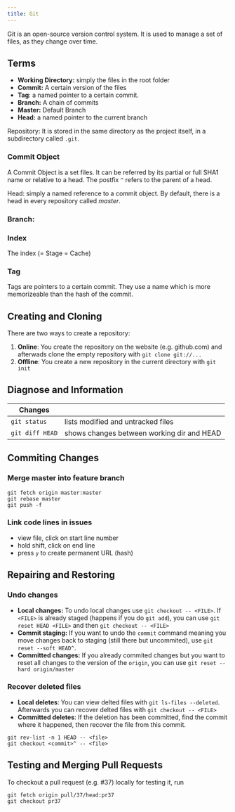 ```yaml
---
title: Git
---
```


Git is an open-source version control system.
It is used to manage a set of files, as they change over time.


## Terms

* **Working Directory:** simply the files in the root folder
* **Commit:** A certain version of the files
* **Tag**: a named pointer to a certain commit.
* **Branch:** A chain of commits
* **Master:** Default Branch
* **Head:** a named pointer to the current branch

Repository:
It is stored in the same directory as the project itself, in a subdirectory called `.git`.




### Commit Object
A Commit Object is a set files.
It can be referred by its partial or full SHA1 name or relative to a head. The postfix `^` refers to the parent of a head.


Head: simply a named reference to a commit object. By default, there is a head in every repository called *master*.


### Branch:

### Index
The index (= Stage = Cache)

### Tag
Tags are pointers to a certain commit. They use a name which is more memorizeable than the hash of the commit.






## Creating and Cloning
There are two ways to create a repository:

1. **Online**: You create the repository on the website (e.g. github.com) and afterwads clone the empty repository with `git clone git://...`
1. **Offline**: You create a new repository in the current directory with  `git init`



## Diagnose and Information

| Changes | |
|---|---|
| `git status` | lists modified and untracked files |
| `git diff HEAD` | shows changes between working dir and HEAD |





## Commiting Changes

### Merge master into feature branch
```
git fetch origin master:master
git rebase master
git push -f
```

### Link code lines in issues
* view file, click on start line number
* hold shift, click on end line
* press `y` to create permanent URL (hash)






## Repairing and Restoring


### Undo changes

* **Local changes:** To undo local changes use `git checkout -- <FILE>`. If `<FILE>` is already staged (happens if you do `git add`), you can use `git reset HEAD <FILE>` and then `git checkout -- <FILE>`
* **Commit staging:** If you want to undo the `commit` command meaning you move changes back to staging (still there but uncommited), use `git reset --soft HEAD^`.
* **Committed changes:** If you already commited changes but you want to reset all changes to the version of the `origin`, you can use `git reset --hard origin/master`


### Recover deleted files

* **Local deletes**: You can view delted files with `git ls-files --deleted`. Afterwards you can recover delted files with `git checkout -- <FILE>`
* **Committed deletes**: If the deletion has been committed, find the commit where it happened, then recover the file from this commit.
```
git rev-list -n 1 HEAD -- <file>
git checkout <commit>^ -- <file>
```


## Testing and Merging Pull Requests
To checkout a pull request (e.g. #37) locally for testing it, run
```
git fetch origin pull/37/head:pr37
git checkout pr37
```
